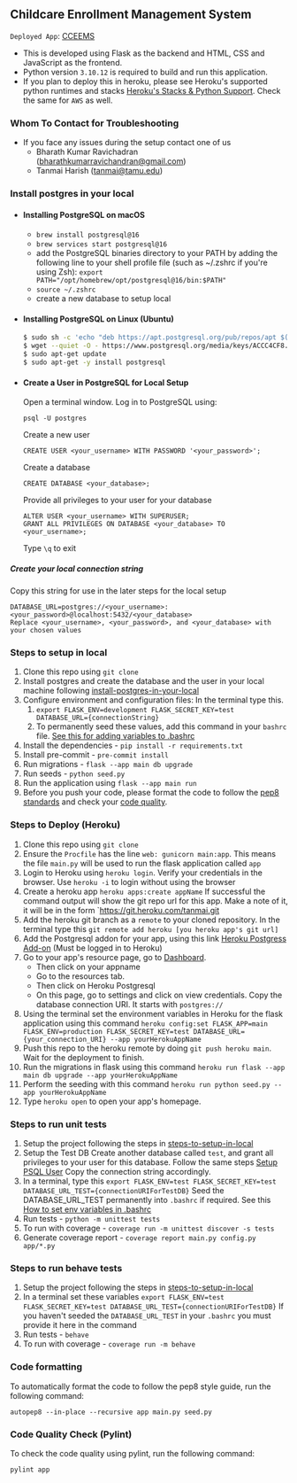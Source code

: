 ## Childcare Enrollment Management System

`Deployed App`: [CCEEMS](https://childcare-d71b0285d615.herokuapp.com/)

* This is developed using Flask as the backend and HTML, CSS and JavaScript as the frontend.
* Python version `3.10.12` is required to build and run this application.
* If you plan to deploy this in heroku, please see Heroku's supported python runtimes and stacks [Heroku\'s Stacks & Python Support](https://devcenter.heroku.com/articles/python-support). Check the same for `AWS` as well.

### Whom To Contact for Troubleshooting
* If you face any issues during the setup contact one of us
   * Bharath Kumar Ravichadran (bharathkumarravichandran@gmail.com)
   * Tanmai Harish (tanmai@tamu.edu)

### Install postgres in your local
- #### Installing PostgreSQL on macOS
    - ```brew install postgresql@16```
    - ```brew services start postgresql@16```
    - add the PostgreSQL binaries directory to your PATH by adding the following line to your shell profile file (such as ~/.zshrc if you're using Zsh):
      ```export PATH="/opt/homebrew/opt/postgresql@16/bin:$PATH"```
    - ```source ~/.zshrc```
    - create a new database to setup local

- #### Installing PostgreSQL on Linux (Ubuntu)
    ```sh
    $ sudo sh -c 'echo "deb https://apt.postgresql.org/pub/repos/apt $(lsb_release -cs)-pgdg main" > /etc/apt/sources.list.d/pgdg.list'
    $ wget --quiet -O - https://www.postgresql.org/media/keys/ACCC4CF8.asc | sudo apt-key add -
    $ sudo apt-get update
    $ sudo apt-get -y install postgresql
    ```
- #### Create a User in PostgreSQL for Local Setup
    Open a terminal window.
    Log in to PostgreSQL using:
    ```
    psql -U postgres
    ```

    Create a new user
    ```
    CREATE USER <your_username> WITH PASSWORD '<your_password>';
    ```

    Create a database
    ```
    CREATE DATABASE <your_database>;
    ```

    Provide all privileges to your user for your database
    ```
    ALTER USER <your_username> WITH SUPERUSER;
    GRANT ALL PRIVILEGES ON DATABASE <your_database> TO <your_username>;
    ```

    Type `\q` to exit

##### Create your local connection string
Copy this string for use in the later steps for the local setup
```
DATABASE_URL=postgres://<your_username>:<your_password>@localhost:5432/<your_database>
Replace <your_username>, <your_password>, and <your_database> with your chosen values
```
### Steps to setup in local
1. Clone this repo using `git clone`
1. Install postgres and create the database and the user in your local machine following [install-postgres-in-your-local](#install-postgres-in-your-local)
1. Configure environment and configuration files:
   In the terminal type this.
   1. `export FLASK_ENV=development FLASK_SECRET_KEY=test DATABASE_URL={connectionString}`
   2. To permanently seed these values, add this command in your `bashrc` file.
      [See this for adding variables to .bashrc](https://askubuntu.com/questions/211716/add-environment-variable-to-bashrc-through-script)
1. Install the dependencies - `pip install -r requirements.txt`
1. Install pre-commit - `pre-commit install`
1. Run migrations - `flask --app main db upgrade`
1. Run seeds - `python seed.py`
1. Run the application using `flask --app main run`
1. Before you push your code, please format the code to follow the [pep8 standards](#code-formatting) and check your [code quality](#code-quality-check-pylint).

### Steps to Deploy (Heroku)
1. Clone this repo using `git clone`
4. Ensure the `Procfile` has the line `web: gunicorn main:app`. This means the file `main.py` will be used to run the flask application called `app`
5. Login to Heroku using `heroku login`. Verify your credentials in the browser. Use `heroku -i` to login without using the browser
6. Create a heroku app
   `heroku apps:create appName`
   If successful the command output will show the git repo url for this app. Make a note of it, it will be in the form `https://git.heroku.com/tanmai.git
8. Add the heroku git branch as a `remote` to your cloned repository. In the terminal type this `git remote add heroku [you heroku app's git url]`
10. Add the Postgresql addon for your app, using this link [Heroku Postgress Add-on](https://elements.heroku.com/addons/heroku-postgresql) (Must be logged in to Heroku)
11. Go to your app's resource page, go to [Dashboard](https://dashboard.heroku.com/apps).
    * Then click on your appname
    * Go to the resources tab.
    * Then click on Heroku Postgresql
    * On this page, go to settings and click on view credentials.
      Copy the database connection URI. It starts with `postgres://`
13. Using the terminal set the environment variables in Heroku for the flask application using this command `heroku config:set FLASK_APP=main FLASK_ENV=production FLASK_SECRET_KEY=test DATABASE_URL={your_connection_URI} --app yourHerokuAppName`
14. Push this repo to the heroku remote by doing `git push heroku main`. Wait for the deployment to finish.
15. Run the migrations in flask using this command `heroku run flask --app main db upgrade --app yourHerokuAppName`
16. Perform the seeding with this command `heroku run python seed.py --app yourHerokuAppName`
17. Type `heroku open` to open your app's homepage.

### Steps to run unit tests
1. Setup the project following the steps in [steps-to-setup-in-local](#steps-to-setup-in-local)
2. Setup the Test DB
   Create another database called `test`, and grant all privileges to your user for this database.
   Follow the same steps [Setup PSQL User](#create-a-user-in-postgreSQL-for-local-setup)
   Copy the connection string accordingly.
1. In a terminal, type this `export FLASK_ENV=test FLASK_SECRET_KEY=test DATABASE_URL_TEST={connectionURIForTestDB}`
   Seed the DATABASE_URL_TEST permanently into `.bashrc` if required. See this [How to set env variables in .bashrc](https://askubuntu.com/questions/211716/add-environment-variable-to-bashrc-through-script)
1. Run tests - `python -m unittest tests`
1. To run with coverage - `coverage run -m unittest discover -s tests`
1. Generate coverage report - `coverage report main.py config.py app/*.py`

### Steps to run behave tests
1. Setup the project following the steps in [steps-to-setup-in-local](#steps-to-setup-in-local)
1. In a terminal set these variables `export FLASK_ENV=test FLASK_SECRET_KEY=test DATABASE_URL_TEST={connectionURIForTestDB}`
   If you haven't seeded the `DATABASE_URL_TEST` in your `.bashrc` you must provide it here in the command
1. Run tests - `behave`
1. To run with coverage - `coverage run -m behave`

### Code formatting
To automatically format the code to follow the pep8 style guide, run the following command:
```
autopep8 --in-place --recursive app main.py seed.py
```

### Code Quality Check (Pylint)
To check the code quality using pylint, run the following command:
```
pylint app
```
